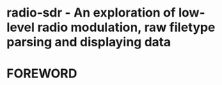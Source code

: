 # radio-sdr - An exploration of low-level radio modulation, raw filetype parsing and displaying data

# FOREWORD
